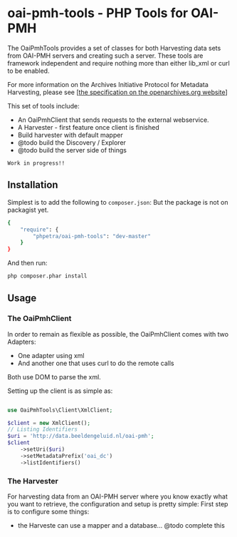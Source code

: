oai-pmh-tools - PHP Tools for OAI-PMH
=======================================

The OaiPmhTools provides a set of classes for both Harvesting data sets from OAI-PMH servers and creating such a server.
These tools are framework independent and require nothing more than either lib_xml or curl to be enabled.

For more information on the Archives Initiative Protocol for Metadata Harvesting, please see
[[the specification on the openarchives.org website](http://www.openarchives.org/OAI/openarchivesprotocol.html)]

This set of tools include:
- An OaiPmhClient that sends requests to the external webservice.
- A Harvester - first feature once client is finished
- Build harvester with default mapper
- @todo build the Discovery / Explorer
- @todo build the server side of things

`Work in progress!!`

Installation
-------------

Simplest is to add the following to `composer.json`:
But the package is not on packagist yet.

```bash
{
    "require": {
        "phpetra/oai-pmh-tools": "dev-master"
    }
}
```

And then run:

```bash
php composer.phar install
```

Usage
------

### The OaiPmhClient

In order to remain as flexible as possible, the OaiPmhClient comes with two Adapters:
- One adapter using xml
- And another one that uses curl to do the remote calls

Both use DOM to parse the xml.

Setting up the client is as simple as:

```php

use OaiPmhTools\Client\XmlClient;

$client = new XmlClient();
// Listing Identifiers
$uri = 'http://data.beeldengeluid.nl/oai-pmh';
$client
    ->setUri($uri)
    ->setMetadataPrefix('oai_dc')
    ->listIdentifiers()

```

### The Harvester

For harvesting data from an OAI-PMH server where you know exactly what you want to retrieve, the configuration and setup is pretty simple:
First step is to configure some things:

- the Harveste can use a mapper and a database...
@todo complete this

